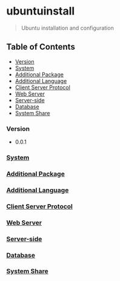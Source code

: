 # ubuntuinstall
> Ubuntu installation and configuration

## Table of Contents
* [Version](#version)
* [System](#system)
* [Additional Package](#additional-package)
* [Additional Language](#additional-language)
* [Client Server Protocol](#client-server-protocol)
* [Web Server](#web-server)
* [Server-side](#server-side)
* [Database](#database)
* [System Share](#system-share)

### Version
* 0.0.1

### [System](https://github.com/Cuates/ubuntuinstall/blob/master/system)

### [Additional Package](https://github.com/Cuates/centosinstall/tree/master/additionalpackage)

### [Additional Language](https://github.com/Cuates/centosinstall/tree/master/additionallanguage)

### [Client Server Protocol](https://github.com/Cuates/centosinstall/tree/master/clientseverprotocol)

### [Web Server](https://github.com/Cuates/centosinstall/tree/master/webserver)

### [Server-side](https://github.com/Cuates/centosinstall/tree/master/serverside)

### [Database](https://github.com/Cuates/centosinstall/tree/master/database)

### [System Share](https://github.com/Cuates/centosinstall/tree/master/systemshare)
